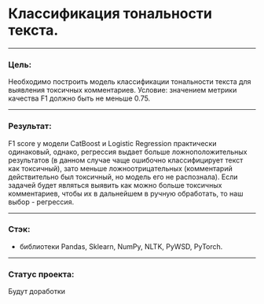 # Классификация тональности текста.

-------------------

### Цель:

Необходимо построить модель классификации тональности текста для выявления токсичных комментариев. Условие: значением метрики качества F1 должно быть не меньше 0.75.

------------------

### Результат:

F1 score у модели CatBoost и Logistic Regression практически одинаковый, однако, регрессия выдает больше ложноположительных результатов (в данном случае чаще ошибочно классифицирует текст как токсичный), зато меньше ложноотрицательных (комментарий действительно был токсичный, но модель его не распознала). Если задачей будет являться выявить как можно больше токсичных комментариев, чтобы их в дальнейшем в ручную обработать, то наш выбор - регрессия.

--------------------

### Стэк:

- библиотеки Pandas, Sklearn, NumPy, NLTK, PyWSD, PyTorch.

--------------------

### Статус проекта:

Будут доработки

